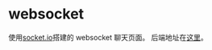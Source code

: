 # websocket

使用[socket.io](https://socket.io/)搭建的 websocket 聊天页面。
后端地址在[这里](https://github.com/lingyun-z/express-study)。

